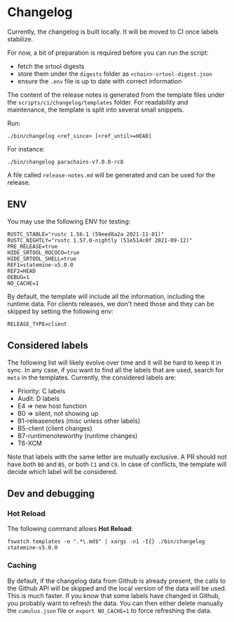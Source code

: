 # Changelog

Currently, the changelog is built locally. It will be moved to CI once labels stabilize.

For now, a bit of preparation is required before you can run the script:
- fetch the srtool digests
- store them under the `digests` folder as `<chain>-srtool-digest.json`
- ensure the `.env` file is up to date with correct information

The content of the release notes is generated from the template files under the `scripts/ci/changelog/templates` folder.
For readability and maintenance, the template is split into several small snippets.

Run:
```
./bin/changelog <ref_since> [<ref_until>=HEAD]
```

For instance:
```
./bin/changelog parachains-v7.0.0-rc8
```

A file called `release-notes.md` will be generated and can be used for the release.

## ENV

You may use the following ENV for testing:

```
RUSTC_STABLE="rustc 1.56.1 (59eed8a2a 2021-11-01)"
RUSTC_NIGHTLY="rustc 1.57.0-nightly (51e514c0f 2021-09-12)"
PRE_RELEASE=true
HIDE_SRTOOL_ROCOCO=true
HIDE_SRTOOL_SHELL=true
REF1=statemine-v5.0.0
REF2=HEAD
DEBUG=1
NO_CACHE=1
```

By default, the template will include all the information, including the runtime data. For clients releases, we don't
need those and they can be skipped by setting the following env:
```
RELEASE_TYPE=client
```

## Considered labels

The following list will likely evolve over time and it will be hard to keep it in sync. In any case, if you want to find
all the labels that are used, search for `meta` in the templates. Currently, the considered labels are:

- Priority: C<N> labels
- Audit: D<N> labels
- E4 => new host function
- B0 => silent, not showing up
- B1-releasenotes (misc unless other labels)
- B5-client (client changes)
- B7-runtimenoteworthy (runtime changes)
- T6-XCM

Note that labels with the same letter are mutually exclusive. A PR should not have both `B0` and `B5`, or both `C1` and
`C9`. In case of conflicts, the template will decide which label will be considered.

## Dev and debugging

### Hot Reload

The following command allows **Hot Reload**:
```
fswatch templates -e ".*\.md$" | xargs -n1 -I{} ./bin/changelog statemine-v5.0.0
```
### Caching

By default, if the changelog data from Github is already present, the calls to the Github API will be skipped and the
local version of the data will be used. This is much faster. If you know that some labels have changed in Github, you
probably want to refresh the data. You can then either delete manually the `cumulus.json` file or `export NO_CACHE=1` to
force refreshing the data.
